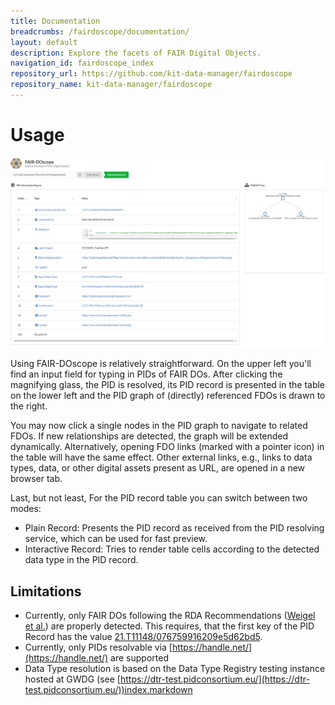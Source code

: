 ```yaml
---
title: Documentation
breadcrumbs: /fairdoscope/documentation/
layout: default
description: Explore the facets of FAIR Digital Objects.
navigation_id: fairdoscope_index
repository_url: https://github.com/kit-data-manager/fairdoscope
repository_name: kit-data-manager/fairdoscope
---
```


# Usage

<img src="images/fairdoscope-screenshot.png" alt="FAIR-DOscope"/>

Using FAIR-DOscope is relatively straightforward. On the upper left you'll find an input field for typing in PIDs of FAIR DOs.
After clicking the magnifying glass, the PID is resolved, its PID record is presented in the table on the lower left and the
PID graph of (directly) referenced FDOs is drawn to the right.

You may now click a single nodes in the PID graph to navigate to related FDOs. If new relationships are detected, the graph will
be extended dynamically. Alternatively, opening FDO links (marked with a pointer icon) in the table will have the same effect.
Other external links, e.g., links to data types, data, or other digital assets present as URL, are opened in a new browser tab.

Last, but not least, For the PID record table you can switch between two modes:

* Plain Record: Presents the PID record as received from the PID resolving service, which can be used for fast preview.
* Interactive Record: Tries to render table cells according to the detected data type in the PID record.

## Limitations

* Currently, only FAIR DOs following the RDA Recommendations ([Weigel et al.](https://doi.org/10.15497/rda00031)) are properly detected. This requires, that the first key of the PID Record has the value [21.T11148/076759916209e5d62bd5](https://dtr-test.pidconsortium.eu/#objects/21.T11148/076759916209e5d62bd5).
* Currently, only PIDs resolvable via [https://handle.net/](https://handle.net/) are supported
* Data Type resolution is based on the Data Type Registry testing instance hosted at GWDG (see [https://dtr-test.pidconsortium.eu/](https://dtr-test.pidconsortium.eu/))index.markdown

